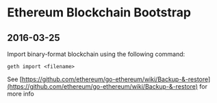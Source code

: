 # Ethereum Blockchain Bootstrap
## 2016-03-25

Import binary-format blockchain using the following command:

```
geth import <filename>
```

See [https://github.com/ethereum/go-ethereum/wiki/Backup-&-restore](https://github.com/ethereum/go-ethereum/wiki/Backup-&-restore) for more info
